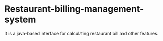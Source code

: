 # Restaurant-billing-management-system
It is a java-based interface for calculating restaurant bill and other features. 
